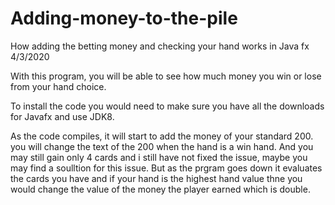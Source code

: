 # Adding-money-to-the-pile
How adding the betting money and checking your hand works in Java fx
4/3/2020

With this program, you will be able to see how much money you win or lose from your hand choice.

To install the code you would need to make sure you have all the downloads for Javafx and use JDK8.

  As the code compiles, it will start to add the money of your standard 200. you will change the text of the 200 when the hand is a win hand. And you may still gain only 4 cards and i still have not fixed the issue, maybe you may find a soulltion for this issue. But as the prgram goes down it evaluates the cards you have and if your hand is the highest hand value thne you would change the value 
of the money the player earned which is double.

